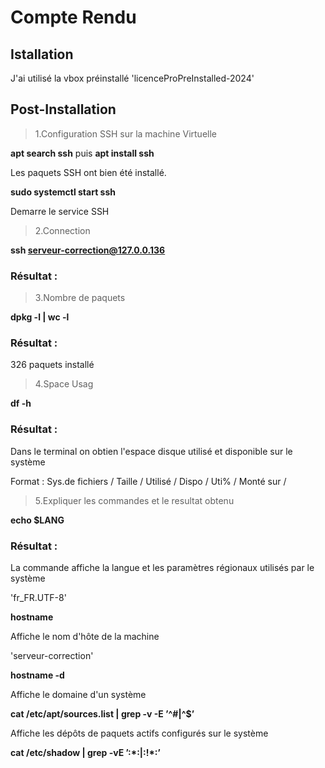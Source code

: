 # Compte Rendu

## Istallation

J'ai utilisé la vbox préinstallé 'licenceProPreInstalled-2024'

## Post-Installation

>1.Configuration SSH sur la machine Virtuelle

**apt search ssh** puis **apt install ssh**  

Les paquets SSH ont bien été installé.

**sudo systemctl start ssh**

Demarre le service SSH

>2.Connection

**ssh serveur-correction@127.0.0.136**

### Résultat : 



>3.Nombre de paquets

**dpkg -l | wc -l**

### Résultat : 

326 paquets installé 

>4.Space Usag

**df -h**

### Résultat :

Dans le terminal on obtien l'espace disque utilisé et disponible sur le système

Format : Sys.de fichiers / Taille / Utilisé / Dispo / Uti% / Monté sur /

>5.Expliquer les commandes et le resultat obtenu

**echo $LANG**

### Résultat :

La commande affiche la langue et les paramètres régionaux utilisés par le système 

'fr_FR.UTF-8'

**hostname**

Affiche le nom d'hôte de la machine

'serveur-correction'

**hostname -d**

Affiche le domaine d'un système

**cat /etc/apt/sources.list | grep -v -E ’^#|^$’**

Affiche les dépôts de paquets actifs configurés sur le système 

**cat /etc/shadow | grep -vE ’:\*:|:!\*:’**

